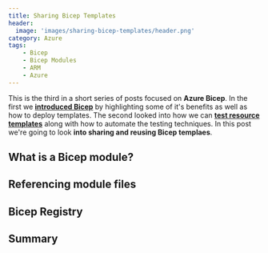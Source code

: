 ```yaml
---
title: Sharing Bicep Templates
header:
  image: 'images/sharing-bicep-templates/header.png'
category: Azure
tags:
    - Bicep
    - Bicep Modules
    - ARM
    - Azure
---
```


This is the third in a short series of posts focused on **Azure Bicep**. In the first we **[introduced Bicep](/azure/introduction-to-azure-bicep)** by highlighting some of it's benefits as well as how to deploy templates. The second looked into how we can **[test resource templates](/azure/testing-azure-resource-templates)** along with how to automate the testing techniques. In this post we're going to look **into sharing and reusing Bicep templaes**.

## What is a Bicep module?

## Referencing module files

## Bicep Registry

## Summary
